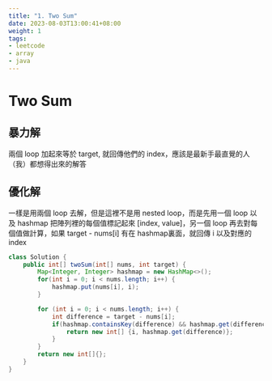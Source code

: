 ```yaml
---
title: "1. Two Sum"
date: 2023-08-03T13:00:41+08:00
weight: 1
tags:
- leetcode
- array
- java
---
```


# Two Sum

## 暴力解

兩個 loop 加起來等於 target, 就回傳他們的 index，應該是最新手最直覺的人（我）都想得出來的解答

## 優化解

一樣是用兩個 loop 去解，但是這裡不是用 nested loop，而是先用一個 loop 以及 hashmap 把陣列裡的每個值標記起來 [index, value]，另一個 loop 再去對每個值做計算，如果 target - nums[i] 有在 hashmap裏面，就回傳 i 以及對應的 index



```java
class Solution {
    public int[] twoSum(int[] nums, int target) {
        Map<Integer, Integer> hashmap = new HashMap<>();
        for(int i = 0; i < nums.length; i++) {
            hashmap.put(nums[i], i);
        }

        for (int i = 0; i < nums.length; i++) {
            int difference = target - nums[i];
            if(hashmap.containsKey(difference) && hashmap.get(difference) != i) {
                return new int[] {i, hashmap.get(difference)};
            }
        }
        return new int[]{};
    }
}

```

